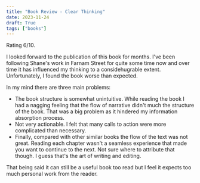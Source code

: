 ```yaml
---
title: "Book Review - Clear Thinking"
date: 2023-11-24
draft: True
tags: ["books"]
---
```


Rating 6/10.

I looked forward to the publication of this book for months.
I've been following Shane's work in Farnam Street for quite some time now
and over time it has influenced my thinking to a considehugrable extent.
Unfortunately, I found the book worse than expected.

In my mind there are three main problems:
- The book structure is somewhat unintuitive. 
While reading the book I had a nagging feeling that the flow of narrative didn't much the structure of the book.
That was a big problem as it hindered my information absorption process. 
- Not very actionable. 
I felt that many calls to action were more complicated than necessary.
- Finally, compared with other similar books the flow of the text was not great. Reading each chapter wasn't a seamless experience that made you want to continue to the next. Not sure where to attribute that though. I guess that's the art of writing and editing.

That being said it can still be a useful book too read but I feel it expects too much personal work from the reader.